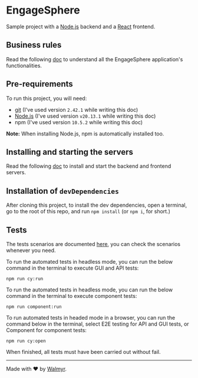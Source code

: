 # EngageSphere

Sample project with a [Node.js](https://nodejs.org/) backend and a [React](https://react.dev/) frontend.

## Business rules

Read the following [doc](./docs/Requirements.md) to understand all the EngageSphere application's functionalities.

## Pre-requirements

To run this project, you will need:

- [git](https://git-scm.com/downloads) (I've used version `2.42.1` while writing this doc)
- [Node.js](https://nodejs.org/en/) (I've used version `v20.13.1` while writing this doc)
- npm (I've used version `10.5.2` while writing this doc)

**Note:** When installing Node.js, npm is automatically installed too.

## Installing and starting the servers

Read the following [doc](./docs/TestEnvironment.md) to install and start the backend and frontend servers.

## Installation of `devDependencies`

After cloning this project, to install the dev dependencies, open a terminal, go to the root of this repo, and run `npm install` (or `npm i`, for short.)

## Tests

The tests scenarios are documented [here](./docs/TestCases.md), you can check the scenarios whenever you need.

To run the automated tests in headless mode, you can run the below command in the terminal to execute GUI and API tests:
```
npm run cy:run
```

To run the automated tests in headless mode, you can run the below command in the terminal to execute component tests:
```
npm run component:run
```

To run automated tests in headed mode in a browser, you can run the command below in the terminal, select E2E testing for API and GUI tests, or Component for component tests:
```
npm run cy:open
```

When finished, all tests must have been carried out without fail.
___

Made with ❤️ by [Walmyr](https://walmyr.dev).